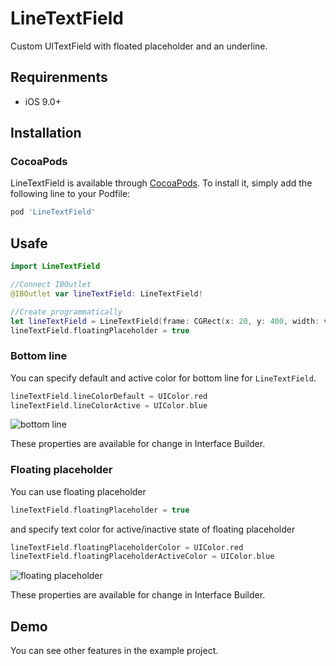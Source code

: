 # LineTextField
Custom UITextField with floated placeholder and an underline.

## Requirenments

- iOS 9.0+

## Installation

### CocoaPods

LineTextField is available through [CocoaPods](https://cocoapods.org). To install it, simply add the following line to your Podfile:

```ruby
pod 'LineTextField'
```

## Usafe

```swift
import LineTextField

//Connect IBOutlet
@IBOutlet var lineTextField: LineTextField!

//Create programmatically
let lineTextField = LineTextField(frame: CGRect(x: 20, y: 400, width: view.frame.width - 40, height: 35))
lineTextField.floatingPlaceholder = true
```

### Bottom line
You can specify default and active color for bottom line for `LineTextField`.

```swift
lineTextField.lineColorDefault = UIColor.red
lineTextField.lineColorActive = UIColor.blue
```

![bottom line](https://user-images.githubusercontent.com/8337067/78116638-4b016180-740d-11ea-8b31-acebaba8c68b.gif)

These properties are available for change in Interface Builder.

### Floating placeholder
You can use floating placeholder

```swift
lineTextField.floatingPlaceholder = true
```

and specify text color for active/inactive state of floating placeholder

```swift
lineTextField.floatingPlaceholderColor = UIColor.red
lineTextField.floatingPlaceholderActiveColor = UIColor.blue
```

![floating placeholder](https://user-images.githubusercontent.com/8337067/78119498-3626cd00-7411-11ea-85b1-6d7310e12f70.gif)

These properties are available for change in Interface Builder.

## Demo
You can see other features in the example project.

